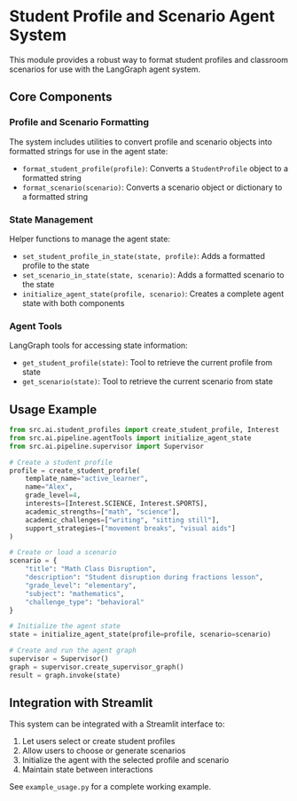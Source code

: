 # Student Profile and Scenario Agent System

This module provides a robust way to format student profiles and classroom scenarios for use with the LangGraph agent system.

## Core Components

### Profile and Scenario Formatting

The system includes utilities to convert profile and scenario objects into formatted strings for use in the agent state:

- `format_student_profile(profile)`: Converts a `StudentProfile` object to a formatted string
- `format_scenario(scenario)`: Converts a scenario object or dictionary to a formatted string

### State Management

Helper functions to manage the agent state:

- `set_student_profile_in_state(state, profile)`: Adds a formatted profile to the state
- `set_scenario_in_state(state, scenario)`: Adds a formatted scenario to the state
- `initialize_agent_state(profile, scenario)`: Creates a complete agent state with both components

### Agent Tools

LangGraph tools for accessing state information:

- `get_student_profile(state)`: Tool to retrieve the current profile from state
- `get_scenario(state)`: Tool to retrieve the current scenario from state

## Usage Example

```python
from src.ai.student_profiles import create_student_profile, Interest
from src.ai.pipeline.agentTools import initialize_agent_state
from src.ai.pipeline.supervisor import Supervisor

# Create a student profile
profile = create_student_profile(
    template_name="active_learner",
    name="Alex",
    grade_level=4,
    interests=[Interest.SCIENCE, Interest.SPORTS],
    academic_strengths=["math", "science"],
    academic_challenges=["writing", "sitting still"],
    support_strategies=["movement breaks", "visual aids"]
)

# Create or load a scenario
scenario = {
    "title": "Math Class Disruption",
    "description": "Student disruption during fractions lesson",
    "grade_level": "elementary",
    "subject": "mathematics",
    "challenge_type": "behavioral"
}

# Initialize the agent state
state = initialize_agent_state(profile=profile, scenario=scenario)

# Create and run the agent graph
supervisor = Supervisor()
graph = supervisor.create_supervisor_graph()
result = graph.invoke(state)
```

## Integration with Streamlit

This system can be integrated with a Streamlit interface to:

1. Let users select or create student profiles
2. Allow users to choose or generate scenarios
3. Initialize the agent with the selected profile and scenario
4. Maintain state between interactions

See `example_usage.py` for a complete working example.
